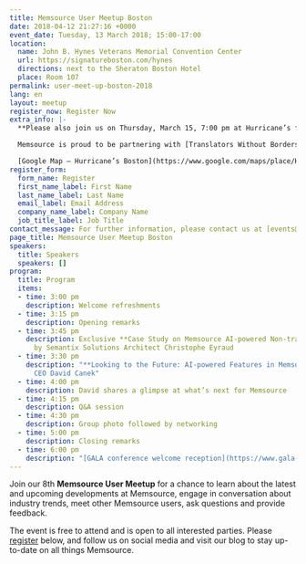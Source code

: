 ```yaml
---
title: Memsource User Meetup Boston
date: 2018-04-12 21:27:16 +0000
event_date: Tuesday, 13 March 2018; 15:00-17:00
location:
  name: John B. Hynes Veterans Memorial Convention Center
  url: https://signatureboston.com/hynes
  directions: next to the Sheraton Boston Hotel
  place: Room 107
permalink: user-meet-up-boston-2018
lang: en
layout: meetup
register_now: Register Now
extra_info: |-
  **Please also join us on Thursday, March 15, 7:00 pm at Hurricane’s for “A Bit o’ Craic,” with Translators Without Borders.**

  Memsource is proud to be partnering with [Translators Without Borders](https://www.translatorswithoutborders.org) for an evening of Irish music, drinks, giveaways, and fun! Come down and help raise funds for a great cause.

  [Google Map – Hurricane’s Boston](https://www.google.com/maps/place/Hurricane's+at+the+Garden/@42.3648176,-71.0629828,17z/data=!3m1!4b1!4m5!3m4!1s0x89e3708e325b05ad:0xe11ddd5e9c5ee75e!8m2!3d42.3648137!4d-71.0607941)
register_form:
  form_name: Register
  first_name_label: First Name
  last_name_label: Last Name
  email_label: Email Address
  company_name_label: Company Name
  job_title_label: Job Title
contact_message: For further information, please contact us at [events@memsource.com](mailto:events@memsource.com)
page_title: Memsource User Meetup Boston
speakers:
  title: Speakers
  speakers: []
program:
  title: Program
  items:
  - time: 3:00 pm
    description: Welcome refreshments
  - time: 3:15 pm
    description: Opening remarks
  - time: 3:45 pm
    description: Exclusive **Case Study on Memsource AI-powered Non-translatables**
      by Semantix Solutions Architect Christophe Eyraud
  - time: 3:30 pm
    description: "**Looking to the Future: AI-powered Features in Memsource** by Memsource
      CEO David Canek"
  - time: 4:00 pm
    description: David shares a glimpse at what’s next for Memsource
  - time: 4:15 pm
    description: Q&A session
  - time: 4:30 pm
    description: Group photo followed by networking
  - time: 5:00 pm
    description: Closing remarks
  - time: 6:00 pm
    description: "[GALA conference welcome reception](https://www.gala-global.org/conference/gala-2018-boston/evening-activities)"
---
```

Join our 8th **Memsource User Meetup** for a chance  to learn about the latest and upcoming developments at Memsource,  engage in conversation about industry trends, meet other Memsource  users, ask questions and provide feedback.

The event is free to attend and is open to all interested parties. Please [register](#register) below, and follow us on social media and visit our blog to stay up-to-date on all things Memsource.